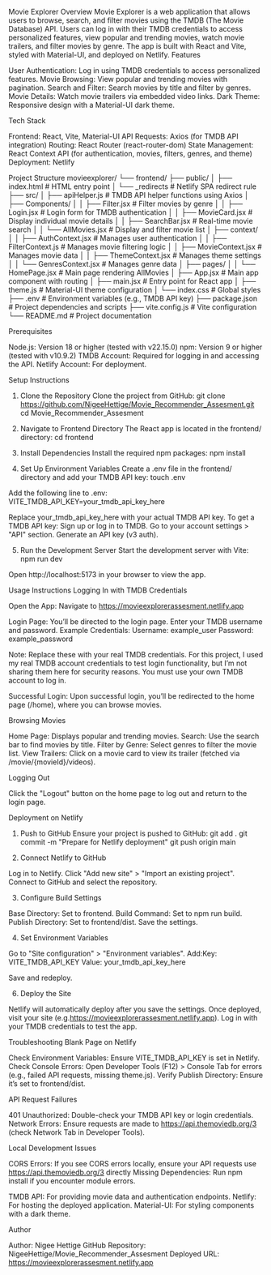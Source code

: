 Movie Explorer
Overview
Movie Explorer is a web application that allows users to browse, search, and filter movies using the TMDB (The Movie Database) API. Users can log in with their TMDB credentials to access personalized features, view popular and trending movies, watch movie trailers, and filter movies by genre. The app is built with React and Vite, styled with Material-UI, and deployed on Netlify.
Features

User Authentication: Log in using TMDB credentials to access personalized features.
Movie Browsing: View popular and trending movies with pagination.
Search and Filter: Search movies by title and filter by genres.
Movie Details: Watch movie trailers via embedded video links.
Dark Theme: Responsive design with a Material-UI dark theme.

Tech Stack

Frontend: React, Vite, Material-UI
API Requests: Axios (for TMDB API integration)
Routing: React Router (react-router-dom)
State Management: React Context API (for authentication, movies, filters, genres, and theme)
Deployment: Netlify

Project Structure
movieexplorer/
└── frontend/
    ├── public/
    │   ├── index.html        # HTML entry point
    │   └── _redirects        # Netlify SPA redirect rule
    ├── src/
    │   ├── apiHelper.js      # TMDB API helper functions using Axios
    │   ├── Components/
    │   │   ├── Filter.jsx    # Filter movies by genre
    │   │   ├── Login.jsx     # Login form for TMDB authentication
    │   │   ├── MovieCard.jsx # Display individual movie details
    │   │   ├── SearchBar.jsx # Real-time movie search
    │   │   └── AllMovies.jsx # Display and filter movie list
    │   ├── context/
    │   │   ├── AuthContext.jsx   # Manages user authentication
    │   │   ├── FilterContext.js  # Manages movie filtering logic
    │   │   ├── MovieContext.jsx  # Manages movie data
    │   │   ├── ThemeContext.jsx  # Manages theme settings
    │   │   └── GenresContext.jsx # Manages genre data
    │   ├── pages/
    │   │   └── HomePage.jsx      # Main page rendering AllMovies
    │   ├── App.jsx               # Main app component with routing
    │   ├── main.jsx              # Entry point for React app
    │   ├── theme.js              # Material-UI theme configuration
    │   └── index.css             # Global styles
    ├── .env                      # Environment variables (e.g., TMDB API key)
    ├── package.json              # Project dependencies and scripts
    ├── vite.config.js            # Vite configuration
    └── README.md                 # Project documentation

Prerequisites

Node.js: Version 18 or higher (tested with v22.15.0)
npm: Version 9 or higher (tested with v10.9.2)
TMDB Account: Required for logging in and accessing the API.
Netlify Account: For deployment.

Setup Instructions
1. Clone the Repository
Clone the project from GitHub:
git clone https://github.com/NigeeHettige/Movie_Recommender_Assesment.git
cd Movie_Recommender_Assesment

2. Navigate to Frontend Directory
The React app is located in the frontend/ directory:
cd frontend

3. Install Dependencies
Install the required npm packages:
npm install

4. Set Up Environment Variables
Create a .env file in the frontend/ directory and add your TMDB API key:
touch .env

Add the following line to .env:
VITE_TMDB_API_KEY=your_tmdb_api_key_here


Replace your_tmdb_api_key_here with your actual TMDB API key.
To get a TMDB API key:
Sign up or log in to TMDB.
Go to your account settings > "API" section.
Generate an API key (v3 auth).



5. Run the Development Server
Start the development server with Vite:
npm run dev


Open http://localhost:5173 in your browser to view the app.

Usage Instructions
Logging In with TMDB Credentials

Open the App:
Navigate to https://movieexplorerassesment.netlify.app 


Login Page:
You’ll be directed to the login page.
Enter your TMDB username and password.
Example Credentials:
Username: example_user
Password: example_password


Note: Replace these with your real TMDB credentials. For this project, I used my real TMDB account credentials to test login functionality, but I’m not sharing them here for security reasons. You must use your own TMDB account to log in.


Successful Login:
Upon successful login, you’ll be redirected to the home page (/home), where you can browse movies.



Browsing Movies

Home Page: Displays popular and trending movies.
Search: Use the search bar to find movies by title.
Filter by Genre: Select genres to filter the movie list.
View Trailers: Click on a movie card to view its trailer (fetched via /movie/{movieId}/videos).

Logging Out

Click the "Logout" button on the home page to log out and return to the login page.

Deployment on Netlify
1. Push to GitHub
Ensure your project is pushed to GitHub:
git add .
git commit -m "Prepare for Netlify deployment"
git push origin main

2. Connect Netlify to GitHub

Log in to Netlify.
Click "Add new site" > "Import an existing project".
Connect to GitHub and select the  repository.

3. Configure Build Settings

Base Directory: Set to frontend.
Build Command: Set to npm run build.
Publish Directory: Set to frontend/dist.
Save the settings.

4. Set Environment Variables

Go to "Site configuration" > "Environment variables".
Add:Key: VITE_TMDB_API_KEY
Value: your_tmdb_api_key_here


Save and redeploy.



6. Deploy the Site

Netlify will automatically deploy after you save the settings.
Once deployed, visit your site (e.g.https://movieexplorerassesment.netlify.app).
Log in with your TMDB credentials to test the app.

Troubleshooting
Blank Page on Netlify

Check Environment Variables: Ensure VITE_TMDB_API_KEY is set in Netlify.
Check Console Errors: Open Developer Tools (F12) > Console Tab for errors (e.g., failed API requests, missing theme.js).
Verify Publish Directory: Ensure it’s set to frontend/dist.


API Request Failures

401 Unauthorized: Double-check your TMDB API key or login credentials.
Network Errors: Ensure requests are made to https://api.themoviedb.org/3 (check Network Tab in Developer Tools).

Local Development Issues

CORS Errors: If you see CORS errors locally, ensure your API requests use https://api.themoviedb.org/3 directly 
Missing Dependencies: Run npm install if you encounter module errors.





TMDB API: For providing movie data and authentication endpoints.
Netlify: For hosting the deployed application.
Material-UI: For styling components with a dark theme.

Author

Author: Nigee Hettige
GitHub Repository: NigeeHettige/Movie_Recommender_Assesment
Deployed URL: https://movieexplorerassesment.netlify.app

